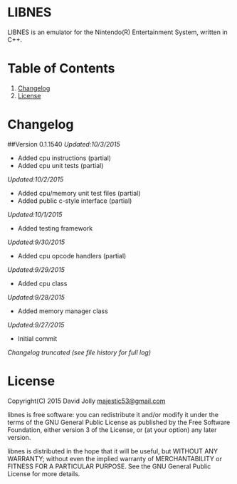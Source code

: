LIBNES
======

LIBNES is an emulator for the Nintendo(R) Entertainment System, written in C++.

Table of Contents
=================

1. [Changelog](https://github.com/majestic53/libnes#changelog)
2. [License](https://github.com/majestic53/libnes#license)

Changelog
=========

##Version 0.1.1540
*Updated:10/3/2015*

* Added cpu instructions (partial)
* Added cpu unit tests (partial)

*Updated:10/2/2015*

* Added cpu/memory unit test files (partial)
* Added public c-style interface (partial)

*Updated:10/1/2015*

* Added testing framework

*Updated:9/30/2015*

* Added cpu opcode handlers (partial)

*Updated:9/29/2015*

* Added cpu class

*Updated:9/28/2015*

* Added memory manager class

*Updated:9/27/2015*

* Initial commit

*Changelog truncated (see file history for full log)*

License
=======

Copyright(C) 2015 David Jolly <majestic53@gmail.com>

libnes is free software: you can redistribute it and/or modify
it under the terms of the GNU General Public License as published by
the Free Software Foundation, either version 3 of the License, or
(at your option) any later version.

libnes is distributed in the hope that it will be useful,
but WITHOUT ANY WARRANTY; without even the implied warranty of
MERCHANTABILITY or FITNESS FOR A PARTICULAR PURPOSE.  See the
GNU General Public License for more details.
